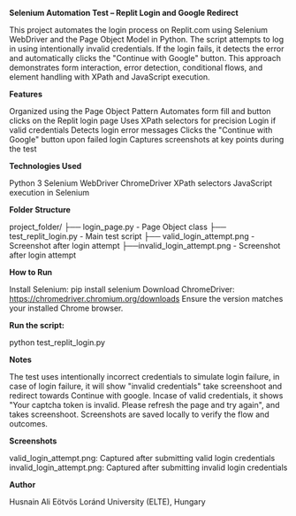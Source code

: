 **Selenium Automation Test – Replit Login and Google Redirect**

This project automates the login process on Replit.com using Selenium WebDriver and the Page Object Model in Python.
The script attempts to log in using intentionally invalid credentials. If the login fails, it detects the error and automatically clicks the "Continue with Google" button. This approach demonstrates form interaction, error detection, conditional flows, and element handling with XPath and JavaScript execution.

**Features**

Organized using the Page Object Pattern
Automates form fill and button clicks on the Replit login page
Uses XPath selectors for precision
Login if valid credentials
Detects login error messages
Clicks the "Continue with Google" button upon failed login
Captures screenshots at key points during the test


**Technologies Used**

Python 3
Selenium WebDriver
ChromeDriver
XPath selectors
JavaScript execution in Selenium

**Folder Structure**

project_folder/
├── login_page.py - Page Object class
├── test_replit_login.py - Main test script
├── valid_login_attempt.png - Screenshot after login attempt
├──invalid_login_attempt.png - Screenshot after login attempt

**How to Run**

Install Selenium:
pip install selenium
Download ChromeDriver:
https://chromedriver.chromium.org/downloads
Ensure the version matches your installed Chrome browser.

**Run the script:**

python test_replit_login.py

**Notes**

The test uses intentionally incorrect credentials to simulate login failure, in case of login failure, it will show "invalid credentials" take screenshoot and redirect towards Continue with google.
Incase of valid credentials, it shows "Your captcha token is invalid. Please refresh the page and try again", and takes screenshoot.
Screenshots are saved locally to verify the flow and outcomes.

**Screenshots**

valid_login_attempt.png: Captured after submitting valid login credentials
invalid_login_attempt.png: Captured after submitting invalid login credentials

**Author**

Husnain Ali
Eötvös Loránd University (ELTE), Hungary

